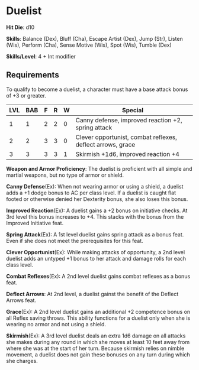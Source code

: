 # Duelist

**Hit Die**: d10

**Skills**: Balance (Dex), Bluff (Cha), Escape Artist (Dex), Jump (Str), Listen (Wis), Perform (Cha), Sense Motive (Wis), Spot (Wis), Tumble (Dex)

**Skills/Level**: 4 + Int modifier

## Requirements

To qualify to become a duelist, a character must have a base attack bonus of +3 or greater.

LVL | BAB | F | R | W | Special 
--- | --- | - | - | - | ------- 
1   | 1   | 2 | 2 | 0 | Canny defense, improved reaction +2, spring attack
2   | 2   | 3 | 3 | 0 | Clever opportunist, combat reflexes, deflect arrows, grace
3   | 3   | 3 | 3 | 1 | Skirmish +1d6, improved reaction +4

**Weapon and Armor Proficiency**: The duelist is proficient with all simple and martial weapons, but no type of armor or shield.

**Canny Defense**(Ex): When not wearing armor or using a shield, a duelist adds a +1 dodge bonus to AC per class level. If a duelist is caught flat footed or otherwise denied her Dexterity bonus, she also loses this bonus.

**Improved Reaction**(Ex): A duelist gains a +2 bonus on initiative checks. At 3rd level this bonus increases to +4. This stacks with the bonus from the Improved Initiative feat.

**Spring Attack**(Ex): A 1st level duelist gains spring attack as a bonus feat. Even if she does not meet the prerequisites for this feat.

**Clever Opportunist**(Ex): While making attacks of opportunity, a 2nd level duelist adds an untyped +1 bonus to her attack and damage rolls for each class level.

**Combat Reflexes**(Ex): A 2nd level duelist gains combat reflexes as a bonus feat.

**Deflect Arrows**: At 2nd level, a duelist gainst the benefit of the Deflect Arrows feat.

**Grace**(Ex): A 2nd level duelist gains an additional +2 competence bonus on all Reflex saving throws. This ability functions for a duelist only when she is wearing no armor and not using a shield.

**Skirmish**(Ex): A 3rd level duelist deals an extra 1d6 damage on all attacks she makes during any round in which she moves at least 10 feet away from where she was at the start of her turn. Because skirmish relies on nimble movement, a duelist does not gain these bonuses on any turn during which she charges.

